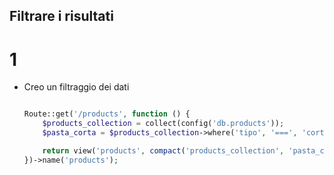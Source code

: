 ## Filtrare i risultati

# 1
- Creo un filtraggio dei dati
    ```php

    Route::get('/products', function () {
        $products_collection = collect(config('db.products'));
        $pasta_corta = $products_collection->where('tipo', '===', 'corta');

        return view('products', compact('products_collection', 'pasta_corta'));
    })->name('products');

    ```